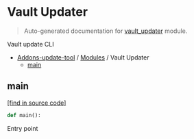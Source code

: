 # Vault Updater

> Auto-generated documentation for [vault_updater](https://github.com/alchem1ster/AddOns-Update-Tool/blob/main/vault_updater.py) module.

Vault update CLI

- [Addons-update-tool](README.md#addons-update-tool) / [Modules](MODULES.md#addons-update-tool-modules) / Vault Updater
    - [main](#main)

## main

[[find in source code]](https://github.com/alchem1ster/AddOns-Update-Tool/blob/main/vault_updater.py#L26)

```python
def main():
```

Entry point
